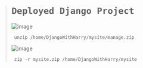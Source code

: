 ># `Deployed Django Project`
>
>![image](https://github.com/imvickykumar999/DjangoWithHarry/assets/50515418/7292d154-9c6b-44d9-9586-ba7a56dc55cd)
>
>      unzip /home/DjangoWithHarry/mysite/manage.zip
>
>![image](https://github.com/imvickykumar999/DjangoWithHarry/assets/50515418/2888bc55-a8b2-4555-a782-e0d1ac57869e)
>
>      zip -r mysite.zip /home/DjangoWithHarry/mysite
